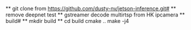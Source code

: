 ** git clone from https://github.com/dusty-nv/jetson-inference.git#
** remove deepnet test 
** gstreamer decode multirtsp from HK ipcamera
** build#
** mkdir build
** cd build
cmake ..
make -j4

